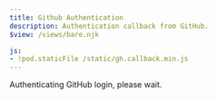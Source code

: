 ```yaml
---
title: Github Authentication
description: Authentication callback from GitHub.
$view: /views/bare.njk

js:
- !pod.staticFile /static/gh.callback.min.js
---
```

Authenticating GitHub login, please wait.
